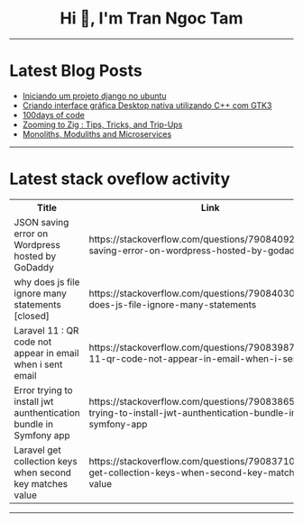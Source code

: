 <h1 align="center">Hi 👋, I'm Tran Ngoc Tam</h1>

---

# Latest Blog Posts 
<!-- BLOG-POST-LIST:START -->
- [Iniciando um projeto django no ubuntu](https://dev.to/httpablo/iniciando-um-projeto-django-no-ubuntu-2fja)
- [Criando interface gráfica Desktop nativa utilizando C++ com GTK3](https://dev.to/justaguyfrombr/criando-interface-grafica-desktop-nativa-utilizando-c-com-gtk-np9)
- [100days of code](https://dev.to/visavilwa1/100days-of-code-2lj7)
- [Zooming to Zig : Tips, Tricks, and Trip-Ups](https://dev.to/taikedz/zooming-to-zig-tips-tricks-and-trip-ups-5676)
- [Monoliths, Moduliths and Microservices](https://dev.to/allenmak/monoliths-moduliths-and-microservices-3fdm)
<!-- BLOG-POST-LIST:END -->

---

# Latest stack oveflow activity
<table>
  <tr><th>Title</th><th>Link</th></tr>
  <!-- STACKOVERFLOW:START --><tr><td>JSON saving error on Wordpress hosted by GoDaddy</td><td>https://stackoverflow.com/questions/79084092/json-saving-error-on-wordpress-hosted-by-godaddy</td></tr><tr><td>why does js file ignore many statements [closed]</td><td>https://stackoverflow.com/questions/79084030/why-does-js-file-ignore-many-statements</td></tr><tr><td>Laravel 11 : QR code not appear in email when i sent email</td><td>https://stackoverflow.com/questions/79083987/laravel-11-qr-code-not-appear-in-email-when-i-sent-email</td></tr><tr><td>Error trying to install jwt aunthentication bundle in Symfony app</td><td>https://stackoverflow.com/questions/79083865/error-trying-to-install-jwt-aunthentication-bundle-in-symfony-app</td></tr><tr><td>Laravel get collection keys when second key matches value</td><td>https://stackoverflow.com/questions/79083710/laravel-get-collection-keys-when-second-key-matches-value</td></tr><!-- STACKOVERFLOW:END -->
</table>

---


